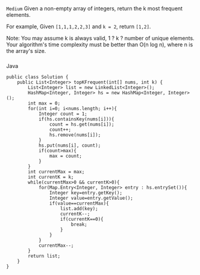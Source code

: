 ###
`Medium`
Given a non-empty array of integers, return the k most frequent elements.

For example,
Given `[1,1,1,2,2,3]` and `k = 2`, return `[1,2]`.

Note: 
You may assume k is always valid, 1 ? k ? number of unique elements.
Your algorithm's time complexity must be better than O(n log n), where n is the array's size.

###
Java
```
public class Solution {
    public List<Integer> topKFrequent(int[] nums, int k) {
        List<Integer> list = new LinkedList<Integer>();
        HashMap<Integer, Integer> hs = new HashMap<Integer, Integer>();
        int max = 0;
        for(int i=0; i<nums.length; i++){
            Integer count = 1;
            if(hs.containsKey(nums[i])){
                count = hs.get(nums[i]);
                count++;
                hs.remove(nums[i]);
            }
            hs.put(nums[i], count);
            if(count>max){
                max = count;
            }
        }
        int currentMax = max;
        int currentK = k;
        while(currentMax>0 && currentK>0){
            for(Map.Entry<Integer, Integer> entry : hs.entrySet()){
                Integer key=entry.getKey();
                Integer value=entry.getValue();
                if(value==currentMax){
                    list.add(key);
                    currentK--;
                    if(currentK==0){
                        break;
                    }
                }
            }
            currentMax--;
        }
        return list;
    }
}
```